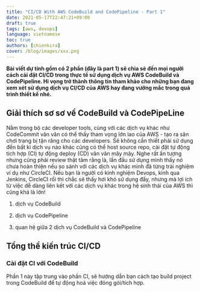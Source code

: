 ```yaml
---
title: "CI/CD With AWS CodeBuild and CodePipeline - Part 1"
date: 2021-05-17T22:47:21+09:00
draft: true
tags: [aws, devops]
language: vietnamese
toc: true
authors: [chienkira]
cover: /blog/images/xxx.png
---
```


**Bài viết dự tính gồm có 2 phần (đây là part 1) sẽ chia sẻ đến mọi người cách cài đặt CI/CD trong thực tế sử dụng dịch vụ AWS CodeBuild và CodePipeline. Hi vọng trở thành thông tin tham khảo cho những bạn đang xem xét sử dụng dịch vụ CI/CD của AWS hay đang vướng mắc trong quá trình thiết kế nhé.**

## Giải thích sơ sơ về CodeBuild và CodePipeLine

Nằm trong bộ các developer tools, cùng với các dịch vụ khác như CodeCommit vân vân có thể thấy tham vọng lớn lao của AWS - tạo ra sân chơi trang bị tận răng cho các developers. Sẽ không cần thiết phải sử dụng đến bất kì dịch vụ nào khác cũng có thể host source repo, cài đặt tự động tích hợp (CI) tự động deploy (CD) vân vân mây mây. Nghe rất ấn tượng nhưng cũng phải review thật tâm rằng là, lần đầu sử dụng mình thấy nó chưa hoàn thiện nếu so sánh với các dịch vụ khác mình đã từng trải nghiệm ví dụ như CircleCI. Nếu bạn là người có kinh nghiệm Devops, kinh qua Jenkins, CircleCI rồi thì chắc sẽ thấy hơi khó sử dụng đấy, nhưng mà lợi ích từ việc dễ dàng liên kết với các dịch vụ khác trong hệ sinh thái của AWS thì cũng khá là lớn!

1. dịch vụ CodeBuild

2. dịch vụ CodePipeline

3. quan hệ giữa 2 dịch vụ CodeBuild và CodePipeline

## Tổng thể kiến trúc CI/CD


### Cài đặt CI với CodeBuild

Phần 1 này tập trung vào phần CI, sẽ hướng dẫn bạn cách tạo build project trong CodeBuild để tự động hoá việc đóng gói/tích hợp.
